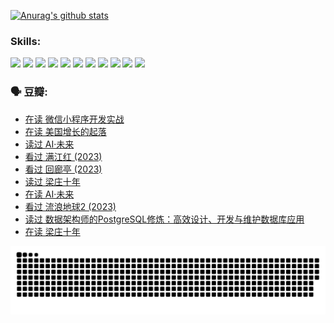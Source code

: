 
[![Anurag's github stats](https://github-readme-stats.vercel.app/api?username=w940853815)](https://github.com/anuraghazra/github-readme-stats)

### Skills:

<code><img height="32" src="https://cdn.jsdelivr.net/npm/simple-icons@v5/icons/python.svg"></code>
<code><img height="32" src="https://cdn.jsdelivr.net/npm/simple-icons@v5/icons/javascript.svg"></code>
<code><img height="32" src="https://cdn.jsdelivr.net/npm/simple-icons@v5/icons/django.svg"></code>
<code><img height="32" src="https://cdn.jsdelivr.net/npm/simple-icons@v5/icons/flask.svg"></code>
<code><img height="32" src="https://cdn.jsdelivr.net/npm/simple-icons@v5/icons/vuetify.svg"></code>
<code><img height="32" src="https://cdn.jsdelivr.net/npm/simple-icons@v5/icons/git.svg"></code>
<code><img height="32" src="https://cdn.jsdelivr.net/npm/simple-icons@v5/icons/docker.svg"></code>
<code><img height="32" src="https://cdn.jsdelivr.net/npm/simple-icons@v5/icons/postgresql.svg"></code>
<code><img height="32" src="https://cdn.jsdelivr.net/npm/simple-icons@v5/icons/elasticsearch.svg"></code>
<code><img height="32" src="https://cdn.jsdelivr.net/npm/simple-icons@v5/icons/macos.svg"></code>
<code><img height="32" src="https://cdn.jsdelivr.net/npm/simple-icons@v5/icons/linux.svg"></code>

### 🗣 豆瓣:

<!-- DOUBAN-ACTIVITIES:START -->
- [在读 微信小程序开发实战](https://www.douban.com/people/136069238/status/4230177692/?_i=83972738)
- [在读 美国增长的起落](https://www.douban.com/people/136069238/status/4220055912/?_i=83972738)
- [读过 AI·未来](https://www.douban.com/people/136069238/status/4220054171/?_i=83972738)
- [看过 满江红‎ (2023)](https://www.douban.com/people/136069238/status/4219146433/?_i=83972738)
- [看过 回廊亭‎ (2023)](https://www.douban.com/people/136069238/status/4215992758/?_i=83972738)
- [读过 梁庄十年](https://www.douban.com/people/136069238/status/4206664969/?_i=83972738)
- [在读 AI·未来](https://www.douban.com/people/136069238/status/4206653520/?_i=83972738)
- [看过 流浪地球2‎ (2023)](https://www.douban.com/people/136069238/status/4199558549/?_i=83972738)
- [读过 数据架构师的PostgreSQL修炼：高效设计、开发与维护数据库应用](https://www.douban.com/people/136069238/status/4199451104/?_i=83972738)
- [在读 梁庄十年](https://www.douban.com/people/136069238/status/4198822794/?_i=83972738)
<!-- DOUBAN-ACTIVITIES:END -->


![Snake animation](https://raw.githubusercontent.com/w940853815/w940853815/output/github-contribution-grid-snake.svg)

<!--
**w940853815/w940853815** is a ✨ _special_ ✨ repository because its `README.md` (this file) appears on your GitHub profile.

Here are some ideas to get you started:

- 🔭 I’m currently working on ...
- 🌱 I’m currently learning ...
- 👯 I’m looking to collaborate on ...
- 🤔 I’m looking for help with ...
- 💬 Ask me about ...
- 📫 How to reach me: ...
- 😄 Pronouns: ...
- ⚡ Fun fact: ...
-->
